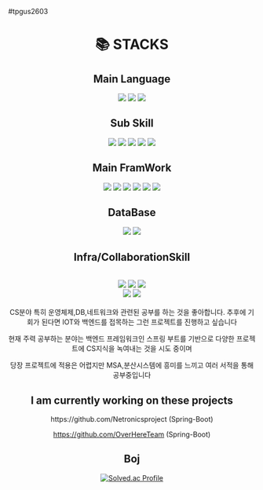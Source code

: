 #tpgus2603



<div align=center><h1>📚 STACKS</h1></div>

<div align=center> 
  <h2>Main Language</h2>
  <img src="https://img.shields.io/badge/java-007396?style=for-the-badge&logo=java&logoColor=white"> 
  <img src="https://img.shields.io/badge/c++-00599C?style=for-the-badge&logo=c%2B%2B&logoColor=white">
   <img src="https://img.shields.io/badge/C-3776AB?style=for-the-badge&logo=python&logoColor=white"> 
  <h2>Sub Skill</h2>
  <img src="https://img.shields.io/badge/python-3776AB?style=for-the-badge&logo=python&logoColor=white"> 
  <img src="https://img.shields.io/badge/html5-E34F26?style=for-the-badge&logo=html5&logoColor=white"> 
  <img src="https://img.shields.io/badge/css-1572B6?style=for-the-badge&logo=css3&logoColor=white"> 
  <img src="https://img.shields.io/badge/javascript-F7DF1E?style=for-the-badge&logo=javascript&logoColor=black"> 
  <img src="https://img.shields.io/badge/react.js-F7DF1E?style=for-the-badge&logo=javascript&logoColor=black"> 
  <br>
   <h2>Main FramWork</h2>
  <img src="https://img.shields.io/badge/spring-6DB33F?style=for-the-badge&logo=spring&logoColor=white">
  <img src="https://img.shields.io/badge/springboot-#6DB33F?style=for-the-badge&logo=spring&logoColor=white">
  <img src="https://img.shields.io/badge/jpa-6DB33F?style=for-the-badge&logo=spring&logoColor=white">
  <img src="https://img.shields.io/badge/springdatajpa-6DB33F?style=for-the-badge&logo=spring&logoColor=white">
  <img src="https://img.shields.io/badge/node.js-339933?style=for-the-badge&logo=Node.js&logoColor=white">
  <img src="https://img.shields.io/badge/express-000000?style=for-the-badge&logo=express&logoColor=white">
  <br>

  <h2>DataBase</h2> 
  <img src="https://img.shields.io/badge/mysql-4479A1?style=for-the-badge&logo=mysql&logoColor=white">  
  <img src="https://img.shields.io/badge/mongoDB-47A248?style=for-the-badge&logo=MongoDB&logoColor=white">
  <br>

  <h2> Infra/CollaborationSkill </h2>
  <br>
  <img src="https://img.shields.io/badge/linux-FCC624?style=for-the-badge&logo=linux&logoColor=black"> 
  <img src="https://img.shields.io/badge/amazonaws-232F3E?style=for-the-badge&logo=amazonaws&logoColor=white"> 
  <img src="https://img.shields.io/badge/docker-색상?style=for-the-badge&logo=docker&logoColor=white">
  <br>
  
  <img src="https://img.shields.io/badge/github-181717?style=for-the-badge&logo=github&logoColor=white">
  <img src="https://img.shields.io/badge/git-F05032?style=for-the-badge&logo=git&logoColor=white">
  <br>

<br>

<div> 
CS분야 특히 운영체제,DB,네트워크와 관련된 공부를 하는 것을 좋아합니다. 추후에 기회가 된다면 IOT와 백엔드를 접목하는 그런 프로젝트를 진행하고 싶습니다

현재 주력 공부하는 분야는 백엔드 프레임워크인 스프링 부트를 기반으로 다양한 프로젝트에 CS지식을 녹여내는 것을 시도 중이며 

당장 프로젝트에 적용은 어렵지만 MSA,분산시스템에 흥미를 느끼고 여러 서적을 통해 공부중입니다
</div>

I am currently working on these projects
-
<Back-End Developer> 
https://github.com/Netronicsproject  (Spring-Boot)
  
https://github.com/OverHereTeam (Spring-Boot)
  
Boj
-
[![Solved.ac Profile](http://mazassumnida.wtf/api/v2/generate_badge?boj=tpgus2603)](https://solved.ac/tpgus2603/)  

